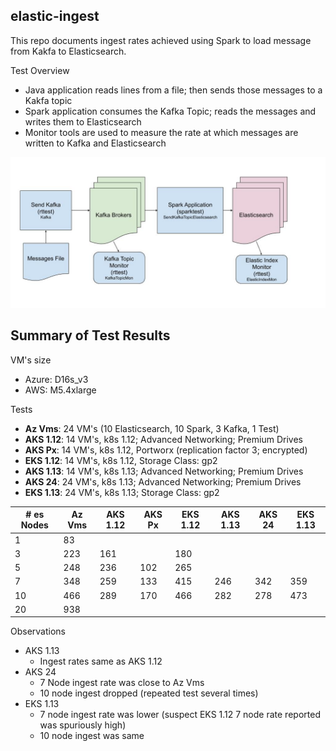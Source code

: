 ## elastic-ingest

This repo documents ingest rates achieved using Spark to load message from Kakfa to Elasticsearch.

Test Overview
- Java application reads lines from a file; then sends those messages to a Kakfa topic
- Spark application consumes the Kafka Topic; reads the messages and writes them to Elasticsearch
- Monitor tools are used to measure the rate at which messages are written to Kafka and Elasticsearch

![Kafka Spark Elastic Diagram](./KafkaSparkElasticDiagram.jpg)


## Summary of Test Results


VM's size
- Azure: D16s_v3
- AWS: M5.4xlarge

Tests
- **Az Vms**: 24 VM's (10 Elasticsearch, 10 Spark, 3 Kafka, 1 Test)
- **AKS 1.12**: 14 VM's, k8s 1.12; Advanced Networking; Premium Drives
- **AKS Px**: 14 VM's, k8s 1.12, Portworx (replication factor 3; encrypted)
- **EKS 1.12**: 14 VM's, k8s 1.12, Storage Class: gp2
- **AKS 1.13**: 14 VM's, k8s 1.13; Advanced Networking; Premium Drives
- **AKS 24**: 24 VM's, k8s 1.13; Advanced Networking; Premium Drives
- **EKS 1.13**: 24 VM's, k8s 1.13; Storage Class: gp2

|# es Nodes|Az Vms  |AKS 1.12|AKS Px  |EKS 1.12|AKS 1.13|AKS 24   |EKS 1.13|
|----------|--------|--------|--------|--------|--------|---------|--------|
|1         |83      |        |        |        |        |         |        |
|3         |223     |161     |        |180     |        |         |        |
|5         |248     |236     |102     |265     |        |         |        |
|7         |348     |259     |133     |415     |246     |342      |359     |
|10        |466     |289     |170     |466     |282     |278      |473     |
|20        |938     |        |        |        |        |         |        |


Observations  
- AKS 1.13
  - Ingest rates same as AKS 1.12
- AKS 24
  - 7 Node ingest rate was close to Az Vms
  - 10 node ingest dropped (repeated test several times)
- EKS 1.13
  - 7 node ingest rate was lower (suspect EKS 1.12 7 node rate reported was spuriously high)
  - 10 node ingest was same
